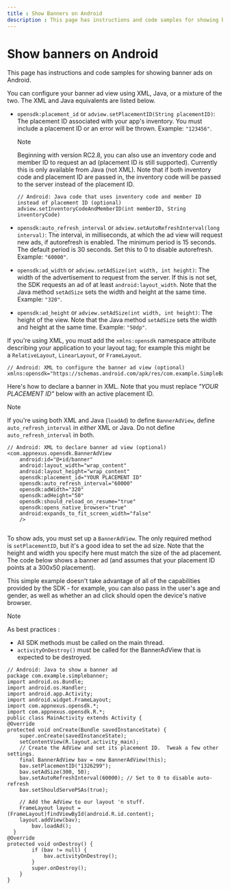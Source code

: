 ```yaml
---
title : Show Banners on Android
description : This page has instructions and code samples for showing banner ads on Android.
---
```



# Show banners on Android

This page has instructions and code samples for showing banner ads on
Android.

You can configure your banner ad view using XML, Java, or a mixture of
the two. The XML and Java equivalents are listed below.

- `opensdk:placement_id` or `adview.setPlacementID(String placementID)`:
  The placement ID associated with your app's inventory. You must
  include a placement ID or an error will be thrown.
  Example: `"123456"`.
  
  > [!NOTE]
  > Beginning with version RC2.8, you can also use an inventory code and member ID to request an ad (placement ID is still supported). Currently this is only available from Java (not XML). Note that if both inventory code and placement ID are passed in, the inventory code will be passed to the server instead of the placement ID.

  ``` pre
  // Android: Java code that uses inventory code and member ID instead of placement ID (optional)
  adview.setInventoryCodeAndMemberID(int memberID, String inventoryCode)
  ```

- `opensdk:auto_refresh_interval` or `adview.setAutoRefreshInterval(long interval)`:
  The interval, in milliseconds, at which the ad view will request new
  ads, if autorefresh is enabled. The minimum period is 15 seconds. The
  default period is 30 seconds. Set this to 0 to disable autorefresh.
  Example: `"60000"`.
- `opensdk:ad_width` or `adview.setAdSize(int width, int height)`: The
  width of the advertisement to request from the server. If this is not
  set, the SDK requests an ad of at least `android:layout_width`. Note
  that the Java method `setAdSize` sets the width and height at the same
  time. Example: `"320"`.
- `opensdk:ad_height` or `adview.setAdSize(int width, int height)`: The
  height of the view. Note that the Java method `setAdSize` sets the
  width and height at the same time. Example: `"50dp"`.

If you're using XML, you must add the `xmlns:opensdk` namespace
attribute describing your application to your layout tag; for example
this might be a `RelativeLayout`, `LinearLayout`, or `FrameLayout`.

``` pre
// Android: XML to configure the banner ad view (optional)
xmlns:opensdk="https://schemas.android.com/apk/res/com.example.SimpleBanner"
```

Here's how to declare a banner in XML. Note that you must replace *"YOUR
PLACEMENT ID"* below with an active placement ID.

> [!NOTE]
> If you're using both XML and Java (`loadAd`) to define `BannerAdView`, define `auto_refresh_interval` in *either* XML or Java. Do not define `auto_refresh_interval` in both.

``` pre
// Android: XML to declare banner ad view (optional)
<com.appnexus.opensdk.BannerAdView
    android:id="@+id/banner"
    android:layout_width="wrap_content"
    android:layout_height="wrap_content"
    opensdk:placement_id="YOUR PLACEMENT ID"
    opensdk:auto_refresh_interval="60000"
    opensdk:adWidth="320"
    opensdk:adHeight="50"
    opensdk:should_reload_on_resume="true"
    opensdk:opens_native_browser="true"
    android:expands_to_fit_screen_width="false"
    />
    
```

To show ads, you must set up a `BannerAdView`. The only required method
is `setPlacementID`, but it's a good idea to set the ad size. Note that
the height and width you specify here must match the size of the ad
placement. The code below shows a banner ad (and assumes that your
placement ID points at a 300x50 placement).

This simple example doesn't take advantage of all of the capabilities
provided by the SDK - for example, you can also pass in the user's age
and gender, as well as whether an ad click should open the device's
native browser.

> [!NOTE]
> As best practices :
> - All SDK methods must be called on the main thread.
> - `activityOnDestroy()` must be called for the BannerAdView that is expected to be destroyed.

``` pre
// Android: Java to show a banner ad
package com.example.simplebanner;
import android.os.Bundle;
import android.os.Handler;
import android.app.Activity;
import android.widget.FrameLayout;
import com.appnexus.opensdk.*;
import com.appnexus.opensdk.R.*;
public class MainActivity extends Activity {
@Override
protected void onCreate(Bundle savedInstanceState) {
    super.onCreate(savedInstanceState);
    setContentView(R.layout.activity_main);
    // Create the AdView and set its placement ID.  Tweak a few other settings.
    final BannerAdView bav = new BannerAdView(this);
    bav.setPlacementID("1326299");
    bav.setAdSize(300, 50);
    bav.setAutoRefreshInterval(60000); // Set to 0 to disable auto-refresh
    bav.setShouldServePSAs(true);
    
    // Add the AdView to our layout 'n stuff.
    FrameLayout layout = (FrameLayout)findViewById(android.R.id.content);
    layout.addView(bav);
        bav.loadAd();
  }
@Override
protected void onDestroy() {
        if (bav != null) {
            bav.activityOnDestroy();
        }
        super.onDestroy();
    }
}
    
```
